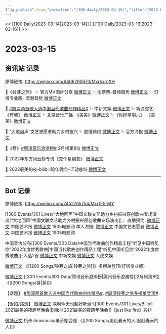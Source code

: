 ```yaml
---
{"dg-publish":true,"permalink":"/100-daily/2023-03-15/","title":"2023-03-15"}
---
```



<< [[100 Daily/2023-03-14\|2023-03-14]] | [[100 Daily/2023-03-16\|2023-03-16]] >>

# 2023-03-15

## 资讯站 记录

原博链接: https://weibo.com/6466290670/Mxrkxo1XH

🌟《铃芽之旅》
✨ 官方MV图片分享 [微博正文](https://weibo.com/6466290670/4879562507027169)
✨ 淘票票-音频趋势 [微博正文](https://weibo.com/6466290670/4879526019994604)
✨ 灯塔专业版- 音频趋势 [微博正文](https://weibo.com/6466290670/4879528969636167)

🌟 [#周深两首歌入选中国当代歌曲创作精品#](https://s.weibo.com/weibo?q=%23%E5%91%A8%E6%B7%B1%E4%B8%A4%E9%A6%96%E6%AD%8C%E5%85%A5%E9%80%89%E4%B8%AD%E5%9B%BD%E5%BD%93%E4%BB%A3%E6%AD%8C%E6%9B%B2%E5%88%9B%E4%BD%9C%E7%B2%BE%E5%93%81%23)
✨ 中新文娱 [微博正文](https://weibo.com/6466290670/4879510967158388)
✨ 新浪综艺-《有我》 [微博正文](https://weibo.com/6466290670/4879578693108193)
✨ 北京音乐广播-《美美》[微博正文](https://weibo.com/6466290670/4879597336790429)
✨《你好星期六》-《美美》[微博正文](https://weibo.com/6466290670/4879603551966246)

🌟 “大地回声”文艺志愿者助力乡村振兴
✨ 直播预约 [微博正文](https://weibo.com/6466290670/4879579217397645)
✨ 官方海报 [微博正文](https://weibo.com/6466290670/4879581117678201)

🌟《芽》[#腾讯音乐浪潮榜#](https://s.weibo.com/weibo?q=%23%E8%85%BE%E8%AE%AF%E9%9F%B3%E4%B9%90%E6%B5%AA%E6%BD%AE%E6%A6%9C%23) 2月榜第8位
[微博正文](https://weibo.com/6466290670/4879619913678909)

🌟 2022年东方风云榜专访《交个星朋友》
[微博正文](https://weibo.com/6466290670/4879674301747331)

🌟 2022最美的夜-bilibili跨年晚会-活动总结
[微博正文](https://weibo.com/6466290670/4879639300544124)

---
## Bot 记录

原博链接: https://weibo.com/7452765754/Mxr1E5rMY

[[300 Events/301 Lives/“大地回声”中国文联文艺助力乡村振兴原创歌曲专场演出\|“大地回声”中国文联文艺助力乡村振兴原创歌曲专场演出]]：
直播预约:
[微博正文](https://weibo.com/1943724947/4879576768188783) 中国艺术报
[微博正文](https://weibo.com/1635270132/4879614843295825) 1905电影网
单人海报:
[微博正文](https://weibo.com/3211895913/4879580307654217) 中国文艺志愿者
[微博正文](https://weibo.com/1943724947/4879584577195210) 中国艺术报
[微博正文](https://weibo.com/1635270132/4879608702306557) 1905电影网

中国音协公布[[300 Events/303 Data/中国当代歌曲创作精品工程“听见中国听见你”2022年度优秀歌曲\|中国当代歌曲创作精品工程“听见中国听见你”2022年度优秀歌曲]]-入选2首
[微博正文](https://weibo.com/7728745629/4879502771227205) 中新文娱
[微博正文](https://weibo.com/7362512027/4879552662735444) 人民文娱

[微博正文](https://weibo.com/6858267513/4879522417871821) 《[[200 Songs/铃芽之旅\|铃芽之旅]]》多榜单登顶(灯塔专业版)

[微博正文](https://weibo.com/7530784115/4879616206970138) [[300 Events/303 Data/腾讯音乐浪潮榜\|腾讯音乐浪潮榜]]2月榜第8位《[[200 Songs/芽\|芽]]》

【话题】
[#周深两首歌入选中国当代歌曲创作精品#](https://s.weibo.com/weibo?q=%23%E5%91%A8%E6%B7%B1%E4%B8%A4%E9%A6%96%E6%AD%8C%E5%85%A5%E9%80%89%E4%B8%AD%E5%9B%BD%E5%BD%93%E4%BB%A3%E6%AD%8C%E6%9B%B2%E5%88%9B%E4%BD%9C%E7%B2%BE%E5%93%81%23).
[#周深铃芽之旅多榜单登顶#](https://s.weibo.com/weibo?q=%23%E5%91%A8%E6%B7%B1%E9%93%83%E8%8A%BD%E4%B9%8B%E6%97%85%E5%A4%9A%E6%A6%9C%E5%8D%95%E7%99%BB%E9%A1%B6%23) .

【饭拍/路透】
[微博正文](https://weibo.com/3123996041/4879678953753721) 深啊今天也超好听滴-[[300 Events/301 Lives/Bilibili 2021最美的夜跨年晚会\|Bilibili 2021最美的夜跨年晚会]]《just like fire》彩排

[微博正文](https://weibo.com/7495641082/4879629640275979) 杭州showmusic录音棚合照 《[[200 Songs/追赶春天的人\|追赶春天的人]]》
